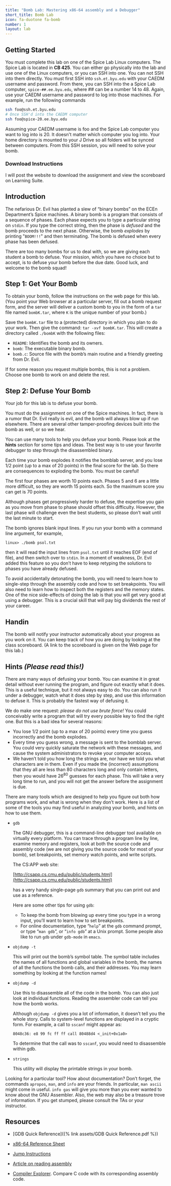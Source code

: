 ```yaml
---
title: "Bomb Lab: Mastering x86-64 assembly and a Debugger"
short_title: Bomb Lab
icon: fa-duotone fa-bomb
number: 1
layout: lab
---
```


## Getting Started

You must complete this lab on one of the Spice Lab Linux computers. The Spice Lab is located in **CB 425**. You can either go physically into the lab and use one of the Linux computers, or you can SSH into one. You can not SSH into them directly. You must first SSH into `ssh.et.byu.edu` with your CAEDM username and password. From there, you can SSH into the a Spice Lab computer, `spice-##.ee.byu.edu`, where ## can be a number 14 to 48. Again, use your CAEDM username and password to log into those machines. For example, run the following commands

```bash
ssh foo@ssh.et.byu.edu
# Once SSH'd into the CAEDM computer
ssh foo@spice-20.ee.byu.edu
```

Assuming your CAEDM username is foo and the Spice Lab computer you want to log into is 20. It doesn't matter which computer you log into. Your home directory is mounted to your J Drive so all folders will be synced between computers. From this SSH session, you will need to solve your bomb.


### Download Instructions

I will post the website to download the assignment and view the scoreboard on Learning Suite.


## Introduction
The nefarious Dr. Evil has planted a slew of “binary bombs” on the ECEn Department’s Spice machines. A binary bomb is a program that consists of a sequence of phases. Each phase expects you to type a particular string on `stdin`. If you type the correct string, then the phase is *defused* and the bomb proceeds to the next phase. Otherwise, the bomb *explodes* by printing "`BOOM!!!`" and then terminating. The bomb is defused when every phase has been defused.

There are too many bombs for us to deal with, so we are giving each student a bomb to defuse. Your mission, which you have no choice but to accept, is to defuse your bomb before the due date. Good luck, and welcome to the bomb squad!

## Step 1: Get Your Bomb
To obtain your bomb, follow the instructions on the web page for this lab. (You point your Web browser at a particular server, fill out a bomb request form, and the server will deliver a custom bomb to you in the form of a `tar` file named `bombK.tar`, where `K` is the unique number of your bomb.)

Save the `bombK.tar` file to a (protected) directory in which you plan to do your work. Then give the
command: `tar -xvf bombK.tar`. This will create a directory called `./bombK` with the following files:
- `README`: Identifies the bomb and its owners.
- `bomb`: The executable binary bomb.
- `bomb.c`: Source file with the bomb’s main routine and a friendly greeting from Dr. Evil.

If for some reason you request multiple bombs, this is not a problem. Choose one bomb to work on and delete the rest.

## Step 2: Defuse Your Bomb
Your job for this lab is to defuse your bomb.

You must do the assignment on one of the Spice machines. In fact, there is a rumor that Dr. Evil really is evil, and the bomb will always blow up if run elsewhere. There are several other tamper-proofing devices built into the bomb as well, or so we hear.

You can use many tools to help you defuse your bomb. Please look at the **hints** section for some tips and ideas. The best way is to use your favorite debugger to step through the disassembled binary.

Each time your bomb explodes it notifies the bomblab server, and you lose 1/2 point (up to a max of 20 points) in the final score for the lab. So there are consequences to exploding the bomb. You must be careful!

The first four phases are worth 10 points each. Phases 5 and 6 are a little more difficult, so they are worth 15 points each. So the maximum score you can get is 70 points.

Although phases get progressively harder to defuse, the expertise you gain as you move from phase to phase should offset this difficulty. However, the last phase will challenge even the best students, so please don’t wait until the last minute to start.

The bomb ignores blank input lines. If you run your bomb with a command line argument, for example,
```
linux> ./bomb psol.txt
```
then it will read the input lines from `psol.txt` until it reaches EOF (end of file), and then switch over
to `stdin`. In a moment of weakness, Dr. Evil added this feature so you don’t have to keep retyping the solutions to phases you have already defused.

To avoid accidentally detonating the bomb, you will need to learn how to single-step through the assembly code and how to set breakpoints. You will also need to learn how to inspect both the registers and the memory states. One of the nice side-effects of doing the lab is that you will get very good at using a
debugger. This is a crucial skill that will pay big dividends the rest of your career.

## Handin
The bomb will notify your instructor automatically about your progress as you work on it. You can keep track of how you are doing by looking at the class scoreboard. (A link to the scoreboard is given on the Web page for this lab.)

## Hints *(Please read this!)*
There are many ways of defusing your bomb. You can examine it in great detail without ever running the program, and figure out exactly what it does. This is a useful technique, but it not always easy to do. You can also run it under a debugger, watch what it does step by step, and use this information to defuse it. This is probably the fastest way of defusing it.

We do make one request: *please do not use brute force!* You could conceivably write a program that will try every possible key to find the right one. But this is a bad idea for several reasons:
- You lose 1/2 point (up to a max of 20 points) every time you guess incorrectly and the bomb explodes.
- Every time you guess wrong, a message is sent to the bomblab server. You could very quickly saturate the network with these messages, and cause the system administrators to revoke your computer access.
- We haven’t told you how long the strings are, nor have we told you what characters are in them. Even if you made the (incorrect) assumptions that they all are less than 80 characters long and only contain letters, then you would have 26<sup>80</sup> guesses for each phase. This will take a very long time to run, and you will not get the answer before the assignment is due.

There are many tools which are designed to help you figure out both how programs work, and what is wrong when they don’t work. Here is a list of some of the tools you may find useful in analyzing your bomb, and hints on how to use them.

- `gdb`

    The GNU debugger, this is a command-line debugger tool available on virtually every platform. You can trace through a program line by line, examine memory and registers, look at both the source code and assembly code (we are not giving you the source code for most of your bomb), set breakpoints, set memory watch points, and write scripts.
    
    The CS:APP web site:

    [http://csapp.cs.cmu.edu/public/students.html](http://csapp.cs.cmu.edu/public/students.html)

    has a very handy single-page `gdb` summary that you can print out and use as a reference.

    Here are some other tips for using `gdb`:
    - To keep the bomb from blowing up every time you type in a wrong input, you’ll want to learn how to set breakpoints.
    - For online documentation, type “`help`” at the `gdb` command prompt, or type “`man gdb`”, or “`info gdb`” at a Unix prompt. Some people also like to run `gdb` under `gdb-mode` in `emacs`.
- `objdump -t`

    This will print out the bomb’s symbol table. The symbol table includes the names of all functions and global variables in the bomb, the names of all the functions the bomb calls, and their addresses. You may learn something by looking at the function names!
- `objdump -d`

    Use this to disassemble all of the code in the bomb. You can also just look at individual functions. Reading the assembler code can tell you how the bomb works.
    
    Although `objdump -d` gives you a lot of information, it doesn’t tell you the whole story. Calls to system-level functions are displayed in a cryptic form. For example, a call to `sscanf` might appear as:
    ```
    8048c36: e8 99 fc ff ff call 80488d4 <_init+0x1a0>
    ```
    To determine that the call was to `sscanf`, you would need to disassemble within gdb.
- `strings`

    This utility will display the printable strings in your bomb.

Looking for a particular tool? How about documentation? Don’t forget, the commands `apropos`, `man`, and `info` are your friends. In particular, `man ascii` might come in useful. `info gas` will give you more than you ever wanted to know about the GNU Assembler. Also, the web may also be a treasure trove of information. If you get stumped, please consult the TAs or your instructor.

## Resources

- [GDB Quick Reference]({% link assets/GDB Quick Reference.pdf %})

- [x86-64 Reference Sheet](https://web.stanford.edu/class/cs107/resources/x86-64-reference.pdf)

- [Jump Instructions](https://stackoverflow.com/questions/9617877/assembly-jg-jnle-jl-jnge-after-cmp)

- [Article on reading assembly](https://www.timdbg.com/posts/fakers-guide-to-assembly/)

- [Compiler Explorer](https://godbolt.org). Compare C code with its corresponding assembly code.
